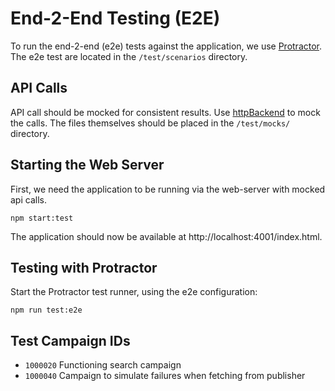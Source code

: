 # End-2-End Testing (E2E)

To run the end-2-end (e2e) tests against the application, we use [Protractor](http://www.protractortest.org/#/). The e2e test are located in the `/test/scenarios` directory.

## API Calls
API call should be mocked for consistent results. Use [httpBackend](https://docs.angularjs.org/api/ngMockE2E/service/$httpBackend) to mock the calls. The files themselves should be placed in the `/test/mocks/` directory.



## Starting the Web Server

First, we need the application to be running via the web-server with mocked api calls.

```
npm start:test
```

The application should now be available at http://localhost:4001/index.html.

## Testing with Protractor

Start the Protractor test runner, using the e2e configuration:

```
npm run test:e2e
```

## Test Campaign IDs

- `1000020` Functioning search campaign
- `1000040` Campaign to simulate failures when fetching from publisher
